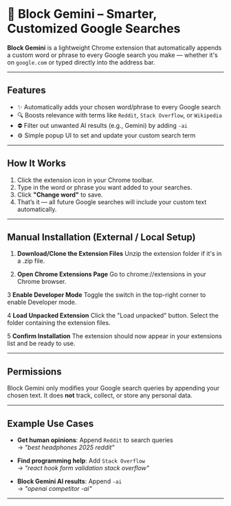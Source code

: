 # 🧩 Block Gemini – Smarter, Customized Google Searches

**Block Gemini** is a lightweight Chrome extension that automatically appends a custom word or phrase to every Google search you make — whether it's on `google.com` or typed directly into the address bar.

---

## Features

- ✨ Automatically adds your chosen word/phrase to every Google search
- 🔍 Boosts relevance with terms like `Reddit`, `Stack Overflow`, or `Wikipedia`
- ⛔ Filter out unwanted AI results (e.g., Gemini) by adding `-ai`
- ⚙️ Simple popup UI to set and update your custom search term

---

## How It Works

1. Click the extension icon in your Chrome toolbar.
2. Type in the word or phrase you want added to your searches.
3. Click **"Change word"** to save.
4. That’s it — all future Google searches will include your custom text automatically.

---

## Manual Installation (External / Local Setup)

1. **Download/Clone the Extension Files**
Unzip the extension folder if it's in a .zip file.

2. **Open Chrome Extensions Page**
Go to chrome://extensions in your Chrome browser.

3 **Enable Developer Mode**
Toggle the switch in the top-right corner to enable Developer mode.

4 **Load Unpacked Extension**
Click the "Load unpacked" button.
Select the folder containing the extension files.

5 **Confirm Installation**
The extension should now appear in your extensions list and be ready to use.

---

## Permissions

Block Gemini only modifies your Google search queries by appending your chosen text. It does **not** track, collect, or store any personal data.

---

## Example Use Cases

- **Get human opinions**: Append `Reddit` to search queries  
  → _"best headphones 2025 reddit"_

- **Find programming help**: Add `Stack Overflow`  
  → _"react hook form validation stack overflow"_

- **Block Gemini AI results**: Append `-ai`  
  → _"openai competitor -ai"_

---
